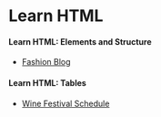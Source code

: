 # Learn HTML 
#### Learn HTML: Elements and Structure
* [Fashion Blog](https://raw.githack.com/ailobe/Codecademy-Pro/master/1-Learn-HTML/Fashion-Blog/index.html)
#### Learn HTML: Tables
* [Wine Festival Schedule](https://raw.githack.com/ailobe/Codecademy-Pro/master/1-Learn-HTML/Wine-Festival-Schedule/index.html)
